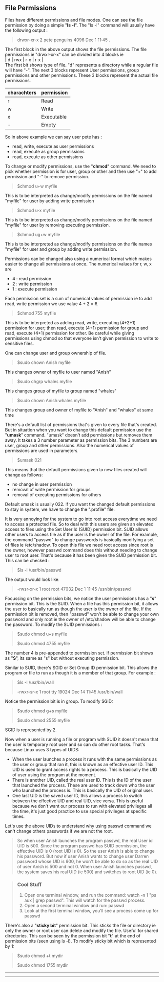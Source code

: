 ## File Permissions

Files have different permissions and file modes. One can see the file permission by doing a simple "**ls -l**". The "ls -l" command will usually have the following output : 

> drwxr-xr-x 2 pete penguins 4096 Dec 1 11:45 .

The first block in the above output shows the file permissions. The file permissions ie "drwxr-xr-x" can be divided into 4 blocks ie<br>
| d | rwx | r-x | r-x |<br>
The first bit shows type of file. "d" represents a directory while a regular file will have "-". The next 3 blocks represent User permissions, group permissions and other permissions. These 3 blocks represent the actual file permissions.

|charachters|permission|
|---|---|
|r|Read|
|w|Write|
|x|Executable|
|-|Empty|

So in above example we can say user pete has :
+ read, write, execute as user permissions
+ read, execute as group permissions
+ read, execute as other permissions

To change or modify permissions, use the "**chmod**" command. We need to pick whether permission is for user, group or other and then use "+" to add permission and "-" to remove permission.

> $chmod u+w myfile

This is to be interpreted as change/modify permissions on the file named "myfile" for user by adding write permission

> $chmod u-x myfile

This is to be interpreted as change/modify permissions on the file named "myfile" for user by removing executing permission.

> $chmod ug+w myfile

This is to be interpreted as change/modify permissions on the file names "myfile" for user and group by adding write permission.

Permissions can be changed also using a numerical format which makes easier to change all permissions at once. The numerical values for r, w, x are
 + 4 : read permission
 + 2 : write permission
 + 1 : execute permission

Each permission set is a sum of numerical values of permission ie to add read, write permission we use value 4 + 2 = 6.
> $chmod 755 myfile

This is to be interpreted as adding read, write, executing (4+2+1) permission for user; then read, execute (4+1) permission for group and read, execute (4+1) permission for other.
Be careful while giving permissions using chmod so that everyone isn't given permission to write to sensitive files.

One can change user and group ownership of file.
> $sudo chown Anish myfile

This changes owner of myfile to user named "Anish"

> $sudo chgrp whales myfile

This changes group of myfile to group named "whales"

> $sudo chown Anish:whales myfile

This changes group and owner of myfile to "Anish" and "whales" at same time

There's a default list of permissions that's given to every file that's created. But in situation when you want to change this default permission use the "**umask**" command. "umask" doesn't add permissions but removes them away. It takes a 3 number parameter as permission bits. The 3 numbers are user, group and other permissions. Also the numerical values of permissions are used in parameters.
> $umask 021

This means that the default permissions given to new files created will change as follows:
+ no change in user permission
+ removal of write permission for groups
+ removal of executing permissions for others

Default umask is usually 022. If you want the changed default permissions to stay in system, we have to change the ".profile" file.

It is very annoying for the system to go into root access everytime we need to access a protected file. So to deal with this users are given an elevated access to files using the Set User Id (SUID) permission bit. SUID allows other users to access file as if the user is the owner of the file. For example, the command "passwd" to change passwords is basically modifying a set of files ie /etc/shadow. To open this file we need root access since root is the owner, however passwd command does this without needing to change user to root user. That's because it has been given the SUID permission bit. This can be checked :
> $ls -l /usr/bin/passwd

The output would look like:
> -rwsr-xr-x 1 root root 47032 Dec 1 11:45 /usr/bin/passwd

Focussing on the permission bits, we notice the user permissions has a "**s**" permission bit. This is the SUID. When a file has this permission bit, it allows the user to basically run as though the user is the owner of the file. If the permission bit is removed, then "passwd" won't be able to change your own password and only root ie the owner of /etc/shadow will be able to change the password.
To modify the SUID permissions :
> $sudo chmod u+s myfile
>
> $sudo chmod 4755 myfile

The number 4 is pre-appended to permission set. If permission bit shows as "**S**", its same as "s" but without executing permission.

Similar to SUID, there's SGID or Set Group ID permission bit. This allows the program or file to run as though it is a member of that group. For example :
> $ls -l /usr/bin/wall
>
> -rwxr-sr-x 1 root tty 19024 Dec 14 11:45 /usr/bin/wall

Notice the permission bit is in group. To modify SGID:
> $sudo chmod g+s myfile
>
> $sudo chmod 2555 myfile

SGID is represented by 2.

Now when a user is running a file or program with SUID it doesn't mean that the user is temporary root user and so can do other root tasks. That's because Linux uses 3 types of UIDS:
+ When the user launches a process it runs with the same permissions as the user or group that ran it, this is known as an effective user ID. This UID is used to grant access rights to a process. This is basically the UID of user using the program at the moment.
+ There is another UID, called the real user ID. This is the ID of the user that launched the process. These are used to track down who the user who launched the process is. This is basically the UID of original user.
+ One last UID is the saved user ID, this allows a process to switch between the effective UID and real UID, vice versa. This is useful because we don't want our process to run with elevated privileges all the time, it's just good practice to use special privileges at specific times.

Let's use the above UIDs to understand why using passwd command we can't change others passwords if we are not the root.
> So when user Anish launches the program passwd, the real User id UID is 500. Since the program passwd has SUID permission, the effective UID is 0 \(root UID is 0\). So the user Anish is able to change his password. But now if user Anish wants to change user Darren password whose UID is 600, he won't be able to do so as the real UID of user Anish is 500 and not 0. When user Anish launches passwd, the system saves his real UID \(ie 500\) and switches to root UID \(ie 0\).

> ### Cool Stuff
> 1. Open one terminal window, and run the command: watch -n 1 "ps aux | grep passwd". This will watch for the passwd process.
> 2. Open a second terminal window and run: passwd
> 3. Look at the first terminal window, you'll see a process come up for passwd

There's also a "**sticky bit**" permission bit. This sticks the file or directory ie only the owner or root user can delete and modify the file. Useful for shared directories. This can be seen by the permission bit "**t**" at the end of permission bits \(seen using ls -l\). To modify sticky bit which is represented by 1:
> $sudo chmod +t mydir
>
> $sudo chmod 1755 mydir

---
---
